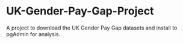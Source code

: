 # UK-Gender-Pay-Gap-Project
A project to download the UK Gender Pay Gap datasets and install to pgAdmin for analysis.
